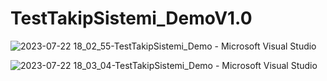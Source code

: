 # TestTakipSistemi_DemoV1.0

![2023-07-22 18_02_55-TestTakipSistemi_Demo - Microsoft Visual Studio](https://github.com/ismailfe/TestTakipSistemi_DemoV1.0/assets/43346835/549a24b8-2cae-4f12-8158-90618f67fef7)

![2023-07-22 18_03_04-TestTakipSistemi_Demo - Microsoft Visual Studio](https://github.com/ismailfe/TestTakipSistemi_DemoV1.0/assets/43346835/6e5ac5ed-a333-4546-9972-61c68a13b117)
